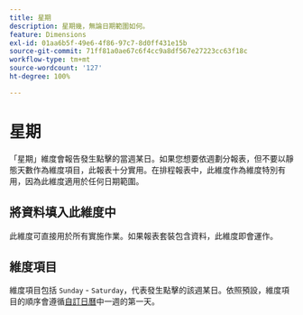 ```yaml
---
title: 星期
description: 星期幾，無論日期範圍如何。
feature: Dimensions
exl-id: 01aa6b5f-49e6-4f86-97c7-8d0ff431e15b
source-git-commit: 71ff81a0ae67c6f4cc9a8df567e27223cc63f18c
workflow-type: tm+mt
source-wordcount: '127'
ht-degree: 100%

---
```


# 星期

「星期」維度會報告發生點擊的當週某日。如果您想要依週劃分報表，但不要以靜態天數作為維度項目，此報表十分實用。在排程報表中，此維度作為維度特別有用，因為此維度適用於任何日期範圍。

## 將資料填入此維度中

此維度可直接用於所有實施作業。如果報表套裝包含資料，此維度即會運作。

## 維度項目

維度項目包括 `Sunday` - `Saturday`，代表發生點擊的該週某日。依照預設，維度項目的順序會遵循[自訂日曆](/help/admin/admin/c-manage-report-suites/c-edit-report-suites/general/custom-calendar.md)中一週的第一天。
